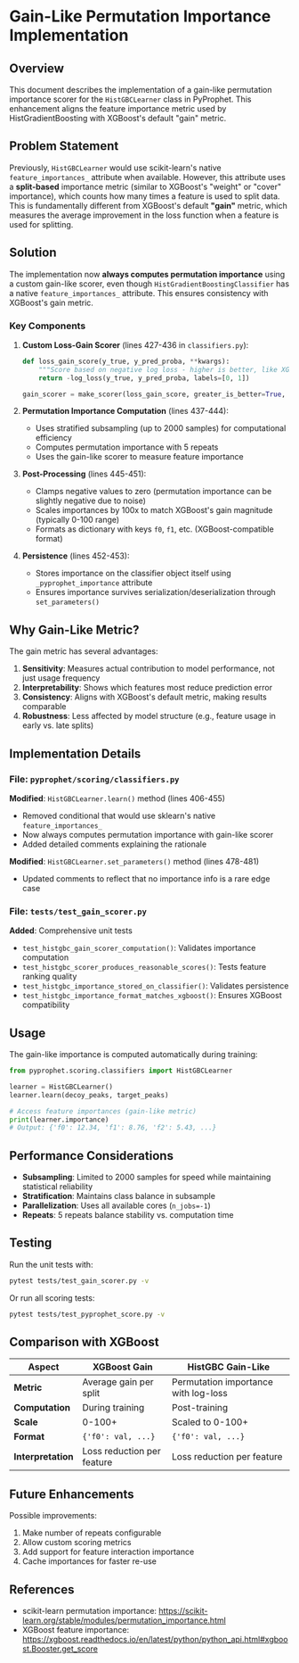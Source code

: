 # Gain-Like Permutation Importance Implementation

## Overview

This document describes the implementation of a gain-like permutation importance scorer for the `HistGBCLearner` class in PyProphet. This enhancement aligns the feature importance metric used by HistGradientBoosting with XGBoost's default "gain" metric.

## Problem Statement

Previously, `HistGBCLearner` would use scikit-learn's native `feature_importances_` attribute when available. However, this attribute uses a **split-based** importance metric (similar to XGBoost's "weight" or "cover" importance), which counts how many times a feature is used to split data. This is fundamentally different from XGBoost's default **"gain"** metric, which measures the average improvement in the loss function when a feature is used for splitting.

## Solution

The implementation now **always computes permutation importance** using a custom gain-like scorer, even though `HistGradientBoostingClassifier` has a native `feature_importances_` attribute. This ensures consistency with XGBoost's gain metric.

### Key Components

1. **Custom Loss-Gain Scorer** (lines 427-436 in `classifiers.py`):
   ```python
   def loss_gain_score(y_true, y_pred_proba, **kwargs):
       """Score based on negative log loss - higher is better, like XGBoost gain."""
       return -log_loss(y_true, y_pred_proba, labels=[0, 1])
   
   gain_scorer = make_scorer(loss_gain_score, greater_is_better=True, needs_proba=True)
   ```

2. **Permutation Importance Computation** (lines 437-444):
   - Uses stratified subsampling (up to 2000 samples) for computational efficiency
   - Computes permutation importance with 5 repeats
   - Uses the gain-like scorer to measure feature importance

3. **Post-Processing** (lines 445-451):
   - Clamps negative values to zero (permutation importance can be slightly negative due to noise)
   - Scales importances by 100x to match XGBoost's gain magnitude (typically 0-100 range)
   - Formats as dictionary with keys `f0`, `f1`, etc. (XGBoost-compatible format)

4. **Persistence** (lines 452-453):
   - Stores importance on the classifier object itself using `_pyprophet_importance` attribute
   - Ensures importance survives serialization/deserialization through `set_parameters()`

## Why Gain-Like Metric?

The gain metric has several advantages:

1. **Sensitivity**: Measures actual contribution to model performance, not just usage frequency
2. **Interpretability**: Shows which features most reduce prediction error
3. **Consistency**: Aligns with XGBoost's default metric, making results comparable
4. **Robustness**: Less affected by model structure (e.g., feature usage in early vs. late splits)

## Implementation Details

### File: `pyprophet/scoring/classifiers.py`

**Modified**: `HistGBCLearner.learn()` method (lines 406-455)
- Removed conditional that would use sklearn's native `feature_importances_`
- Now always computes permutation importance with gain-like scorer
- Added detailed comments explaining the rationale

**Modified**: `HistGBCLearner.set_parameters()` method (lines 478-481)
- Updated comments to reflect that no importance info is a rare edge case

### File: `tests/test_gain_scorer.py`

**Added**: Comprehensive unit tests
- `test_histgbc_gain_scorer_computation()`: Validates importance computation
- `test_histgbc_scorer_produces_reasonable_scores()`: Tests feature ranking quality
- `test_histgbc_importance_stored_on_classifier()`: Validates persistence
- `test_histgbc_importance_format_matches_xgboost()`: Ensures XGBoost compatibility

## Usage

The gain-like importance is computed automatically during training:

```python
from pyprophet.scoring.classifiers import HistGBCLearner

learner = HistGBCLearner()
learner.learn(decoy_peaks, target_peaks)

# Access feature importances (gain-like metric)
print(learner.importance)
# Output: {'f0': 12.34, 'f1': 8.76, 'f2': 5.43, ...}
```

## Performance Considerations

- **Subsampling**: Limited to 2000 samples for speed while maintaining statistical reliability
- **Stratification**: Maintains class balance in subsample
- **Parallelization**: Uses all available cores (`n_jobs=-1`)
- **Repeats**: 5 repeats balance stability vs. computation time

## Testing

Run the unit tests with:

```bash
pytest tests/test_gain_scorer.py -v
```

Or run all scoring tests:

```bash
pytest tests/test_pyprophet_score.py -v
```

## Comparison with XGBoost

| Aspect | XGBoost Gain | HistGBC Gain-Like |
|--------|-------------|-------------------|
| **Metric** | Average gain per split | Permutation importance with log-loss |
| **Computation** | During training | Post-training |
| **Scale** | 0-100+ | Scaled to 0-100+ |
| **Format** | `{'f0': val, ...}` | `{'f0': val, ...}` |
| **Interpretation** | Loss reduction per feature | Loss reduction per feature |

## Future Enhancements

Possible improvements:
1. Make number of repeats configurable
2. Allow custom scoring metrics
3. Add support for feature interaction importance
4. Cache importances for faster re-use

## References

- scikit-learn permutation importance: https://scikit-learn.org/stable/modules/permutation_importance.html
- XGBoost feature importance: https://xgboost.readthedocs.io/en/latest/python/python_api.html#xgboost.Booster.get_score
